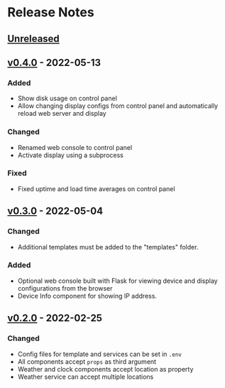 # Release Notes

## [Unreleased](https://github.com/aalcala07/home_dashboard/compare/v0.4.0...0.x)


## [v0.4.0](https://github.com/aalcala07/home_dashboard/compare/v0.3.0...v0.4.0) - 2022-05-13

### Added

- Show disk usage on control panel
- Allow changing display configs from control panel and automatically reload web server and display

### Changed

- Renamed web console to control panel
- Activate display using a subprocess

### Fixed

- Fixed uptime and load time averages on control panel


## [v0.3.0](https://github.com/aalcala07/home_dashboard/compare/v0.2.0...v0.3.0) - 2022-05-04

### Changed

- Additional templates must be added to the "templates" folder.

### Added

- Optional web console built with Flask for viewing device and display configurations from the browser
- Device Info component for showing IP address.


## [v0.2.0](https://github.com/aalcala07/home_dashboard/compare/v0.1.0...v0.2.0) - 2022-02-25

### Changed

- Config files for template and services can be set in `.env`
- All components accept `props` as third argument
- Weather and clock components accept location as property
- Weather service can accept multiple locations